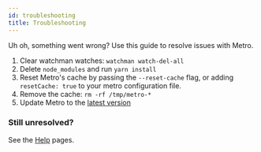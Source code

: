 ```yaml
---
id: troubleshooting
title: Troubleshooting
---
```


Uh oh, something went wrong? Use this guide to resolve issues with Metro.

 1. Clear watchman watches: `watchman watch-del-all`
 2. Delete `node_modules` and run `yarn install`
 3. Reset Metro's cache by passing the `--reset-cache` flag, or adding `resetCache: true` to your metro configuration file.
 4. Remove the cache: `rm -rf /tmp/metro-*`
 5. Update Metro to the [latest version](https://www.npmjs.com/package/metro)

### Still unresolved?

See the [Help](/metro/help) pages.
